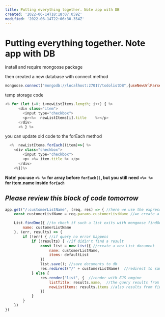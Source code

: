 ```yaml
---
title: Putting everything together. Note app with DB
created: '2022-06-14T18:18:07.059Z'
modified: '2022-06-14T22:06:30.354Z'
---
```


# Putting everything together. Note app with DB

install and require mongoose package

then created a new database with connect method
```javaScript
mongoose.connect("mongodb://localhost:27017/todolistDB",{useNewUrlParser:true} )
```

temp storage code
```JavaScript
<% for (let i=0; i<newListItems.length; i++) { %>
      <div class="item">
        <input type="checkbox">
        <p><%=  newListItems[i].title    %></p>
      </div>
      <% } %>
```

you can update old code to the forEach method
```JavaScript
  <%  newListItems.forEach((item)=>{ %>
    <div class="checkbox">
        <input type="checkbox">
        <p> <%= item.title %> </p>
      </div>
    <%})%>
```
**Note! you use `<% %>` for array before `forEach()`, but you still need `<%= %>` for item.name inside `forEach`**


## ***Please review this block of code tomorrow***
```JavaScript
app.get("/:customerListName", (req, res) => { //here we use the express route params
    const customerListName = req.params.customerListName //we create a variable depends on user's enter

    List.findOne({ //to check if such a list exits with mongoose findOne
        name: customerListName
    }, (err, results) => {
        if (!err) { //if query no error happens
            if (!results) { //if didin't find a result
                const list = new List({ //create a new List document
                    name: customerListName,
                    items: defaultList
                })
                list.save(); //save documents to db
                res.redirect("/" + customerListName)  //redirect to same route
            } else {
                res.render("list", {  //render with EJS emgine
                    listTitle: results.name,  //the query results from findOne
                    newListItems: results.items //also results from findOne method.
                })
            }
        }
    })
})


```
